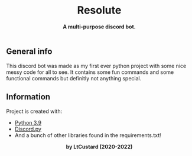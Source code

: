 <div align=center>
    <h1>Resolute</h1>
    <strong>A multi-purpose discord bot.</strong> </br>
    </br>
</div>

## General info
This discord bot was made as my first ever python project with some nice messy code for all to see. It contains some fun commands and some functional commands but definitly not anything special.

## Information
Project is created with:
* [Python 3.9](https://www.python.org/downloads/)
* [Discord.py](https://discordpy.readthedocs.io/en/latest/)
* And a bunch of other libraries found in the requirements.txt!

<div align=center>
    <strong>by LtCustard (2020-2022)</strong>
</div>
